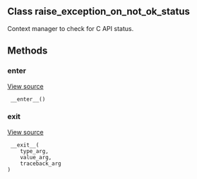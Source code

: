 ## Class raise_exception_on_not_ok_status
Context manager to check for C API status.
## Methods
### __enter__
[View source](https://github.com/tensorflow/tensorflow/blob/r2.0/tensorflow/python/framework/errors_impl.py#L546-L548)


```
 __enter__()
```
### __exit__
[View source](https://github.com/tensorflow/tensorflow/blob/r2.0/tensorflow/python/framework/errors_impl.py#L550-L562)


```
 __exit__(
    type_arg,
    value_arg,
    traceback_arg
)
```
